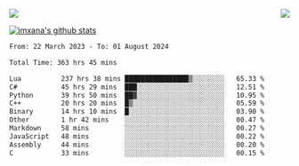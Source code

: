 <p>
  <a href="https://count.getloli.com/"><img src="https://count.getloli.com/get/@xana.readme?theme=moebooru-h"></a>
  <img src="https://weather-icon.journeyad.repl.co/@hangzhou?v=1" align="right">
</p>


<a href="https://github.com/imxana"><img align="center" src="https://github-readme-stats.vercel.app/api?username=imxana&show_icons=true&include_all_commits=true&hide_border=tru&custom_title=imxana%27s%20Github%20Stats" alt="imxana's github stats" /></a> 

<!--START_SECTION:waka-->

```txt
From: 22 March 2023 - To: 01 August 2024

Total Time: 363 hrs 45 mins

Lua          237 hrs 38 mins ████████████████▒░░░░░░░░   65.33 %
C#           45 hrs 29 mins  ███░░░░░░░░░░░░░░░░░░░░░░   12.51 %
Python       39 hrs 50 mins  ██▓░░░░░░░░░░░░░░░░░░░░░░   10.95 %
C++          20 hrs 20 mins  █▒░░░░░░░░░░░░░░░░░░░░░░░   05.59 %
Binary       14 hrs 10 mins  █░░░░░░░░░░░░░░░░░░░░░░░░   03.90 %
Other        1 hr 42 mins    ░░░░░░░░░░░░░░░░░░░░░░░░░   00.47 %
Markdown     58 mins         ░░░░░░░░░░░░░░░░░░░░░░░░░   00.27 %
JavaScript   48 mins         ░░░░░░░░░░░░░░░░░░░░░░░░░   00.22 %
Assembly     44 mins         ░░░░░░░░░░░░░░░░░░░░░░░░░   00.20 %
C            33 mins         ░░░░░░░░░░░░░░░░░░░░░░░░░   00.15 %
```

<!--END_SECTION:waka-->
